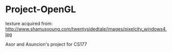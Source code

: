 Project-OpenGL
==============

texture acquired from: http://www.shamusyoung.com/twentysidedtale/images/pixelcity_windows4.jpg

Asor and Asuncion's project for CS177
